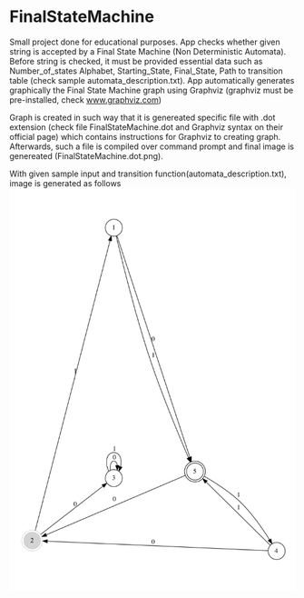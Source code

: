 # FinalStateMachine
Small project done for educational purposes. App checks whether given string is accepted by a Final State Machine (Non Deterministic Automata). Before string is checked, it must be provided essential data such as Number_of_states Alphabet, Starting_State, Final_State, Path to transition table (check sample automata_description.txt). App automatically generates graphically the Final State Machine graph using Graphviz (graphviz must be pre-installed, check www.graphviz.com)

Graph is created in such way that it is genereated specific file with .dot extension (check file FinalStateMachine.dot and Graphviz syntax on their official page) which contains instructions for Graphviz to creating graph. Afterwards, such a file is compiled over command prompt and final image is genereated (FinalStateMachine.dot.png). 

With given sample input and transition function(automata_description.txt), image is generated as follows 
![alt tag](https://raw.githubusercontent.com/ModernMantra/FinalStateMachine/master/FinalStateMachine.dot.png)
